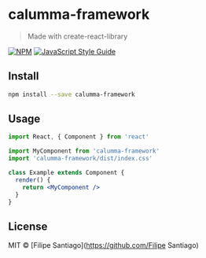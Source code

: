 # calumma-framework

> Made with create-react-library

[![NPM](https://img.shields.io/npm/v/calumma-framework.svg)](https://www.npmjs.com/package/calumma-framework) [![JavaScript Style Guide](https://img.shields.io/badge/code_style-standard-brightgreen.svg)](https://standardjs.com)

## Install

```bash
npm install --save calumma-framework
```

## Usage

```jsx
import React, { Component } from 'react'

import MyComponent from 'calumma-framework'
import 'calumma-framework/dist/index.css'

class Example extends Component {
  render() {
    return <MyComponent />
  }
}
```

## License

MIT © [Filipe Santiago](https://github.com/Filipe Santiago)
